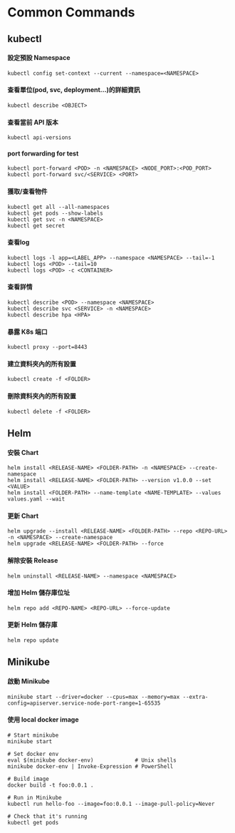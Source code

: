 # Common Commands

## kubectl

#### 設定預設 Namespace
`kubectl config set-context --current --namespace=<NAMESPACE>`

#### 查看單位(pod, svc, deployment...)的詳細資訊
`kubectl describe <OBJECT>`

#### 查看當前 API 版本
`kubectl api-versions`

#### port forwarding for test
`kubectl port-forward <POD> -n <NAMESPACE> <NODE_PORT>:<POD_PORT>`    
`kubectl port-forward svc/<SERVICE> <PORT>`

#### 獲取/查看物件
`kubectl get all --all-namespaces`  
`kubectl get pods --show-labels`  
`kubectl get svc -n <NAMESPACE>`  
`kubectl get secret`

#### 查看log
`kubectl logs -l app=<LABEL_APP> --namespace <NAMESPACE> --tail=-1`  
`kubectl logs <POD> --tail=10`  
`kubectl logs <POD> -c <CONTAINER>`

#### 查看詳情
`kubectl describe <POD> --namespace <NAMESPACE>`  
`kubectl describe svc <SERVICE> -n <NAMESPACE>`  
`kubectl describe hpa <HPA>`

#### 暴露 K8s 端口
`kubectl proxy --port=8443`

#### 建立資料夾內的所有設置
`kubectl create -f <FOLDER>`

#### 刪除資料夾內的所有設置
`kubectl delete -f <FOLDER>`

## Helm

#### 安裝 Chart
`helm install <RELEASE-NAME> <FOLDER-PATH> -n <NAMESPACE> --create-namespace`  
`helm install <RELEASE-NAME> <FOLDER-PATH> --version v1.0.0 --set <VALUE>`  
`helm install <FOLDER-PATH> --name-template <NAME-TEMPLATE> --values values.yaml --wait`

#### 更新 Chart
`helm upgrade --install <RELEASE-NAME> <FOLDER-PATH> --repo <REPO-URL> -n <NAMESPACE> --create-namespace`  
`helm upgrade <RELEASE-NAME> <FOLDER-PATH> --force`

#### 解除安裝 Release
`helm uninstall <RELEASE-NAME> --namespace <NAMESPACE>`

#### 增加 Helm 儲存庫位址
`helm repo add <REPO-NAME> <REPO-URL> --force-update`

#### 更新 Helm 儲存庫
`helm repo update`

## Minikube

#### 啟動 Minikube
`minikube start --driver=docker --cpus=max --memory=max --extra-config=apiserver.service-node-port-range=1-65535`

#### 使用 local docker image
```
# Start minikube
minikube start

# Set docker env
eval $(minikube docker-env)             # Unix shells
minikube docker-env | Invoke-Expression # PowerShell

# Build image
docker build -t foo:0.0.1 .

# Run in Minikube
kubectl run hello-foo --image=foo:0.0.1 --image-pull-policy=Never

# Check that it's running
kubectl get pods
```